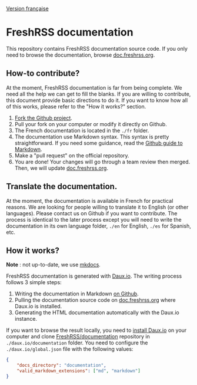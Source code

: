 [Version française](README.fr.md)

# FreshRSS documentation

This repository contains FreshRSS documentation source code. If you only need to browse the documentation, browse [doc.freshrss.org](http://doc.freshrss.org).

## How-to contribute?

At the moment, FreshRSS documentation is far from being complete. We need all the help we can get to fill the blanks. If you are willing to contribute, this document provide basic directions to do it. If you want to know how all of this works, please refer to the "How it works?" section.

1. [Fork the Github project](https://github.com/FreshRSS/documentation).
2. Pull your fork on your computer or modify it directly on Github.
3. The French documentation is located in the ```./fr``` folder.
4. The documentation use Markdown syntax. This syntax is pretty straightforward. If you need some guidance, read the [Github guide to Markdown](https://guides.github.com/features/mastering-markdown/).
5. Make a "pull request" on the official repository.
6. You are done! Your changes will go through a team review then merged. Then, we will update [doc.freshrss.org](http://doc.freshrss.org).

## Translate the documentation.

At the moment, the documentation is available in French for practical reasons. We are looking for people willing to translate it to English (or other languages). Please contact us on Github if you want to contribute. The process is identical to the later process except you will need to write the documentation in its own language folder, ```./en``` for English, ```./es``` for Spanish, etc.

## How it works?

**Note** : not up-to-date, we use [mkdocs](http://www.mkdocs.org).

FreshRSS documentation is generated with [Daux.io](http://daux.io/). The writing process follows 3 simple steps:

1. Writing the documentation in Markdown [on Github](https://github.com/FreshRSS/documentation).
2. Pulling the documentation source code on [doc.freshrss.org](http://doc.freshrss.org) where Daux.io is installed.
3. Generating the HTML documentation automatically with the Daux.io instance.

If you want to browse the result locally, you need to [install Daux.io](https://github.com/justinwalsh/daux.io) on your computer and clone [FreshRSS/documentation](https://github.com/FreshRSS/documentation) repository in ```./daux.io/documentation``` folder. You need to configure the ```./daux.io/global.json``` file with the following values:

```json
{
    "docs_directory": "documentation",
    "valid_markdown_extensions": ["md", "markdown"]
}
```